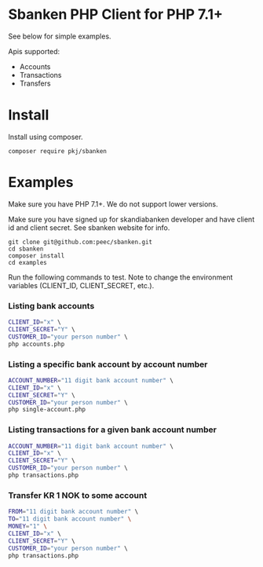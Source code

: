 # Sbanken PHP Client for PHP 7.1+

See below for simple examples.

Apis supported:

- Accounts
- Transactions
- Transfers

# Install

Install using composer.

```
composer require pkj/sbanken
```

# Examples

Make sure you have PHP 7.1+. We do not support lower versions.

Make sure you have signed up for skandiabanken developer and have client id and client secret. See sbanken website for info.

```
git clone git@github.com:peec/sbanken.git
cd sbanken
composer install
cd examples
```

Run the following commands to test. Note to change the environment variables (CLIENT_ID, CLIENT_SECRET, etc.).


### Listing bank accounts

```bash
CLIENT_ID="x" \ 
CLIENT_SECRET="Y" \ 
CUSTOMER_ID="your person number" \ 
php accounts.php
```


### Listing a specific bank account by account number

```bash
ACCOUNT_NUMBER="11 digit bank account number" \ 
CLIENT_ID="x" \ 
CLIENT_SECRET="Y" \ 
CUSTOMER_ID="your person number" \ 
php single-account.php
```


### Listing transactions for a given bank account number

```bash
ACCOUNT_NUMBER="11 digit bank account number" \ 
CLIENT_ID="x" \ 
CLIENT_SECRET="Y" \ 
CUSTOMER_ID="your person number" \ 
php transactions.php
```


### Transfer KR 1 NOK to some account

```bash
FROM="11 digit bank account number" \ 
TO="11 digit bank account number" \
MONEY="1" \
CLIENT_ID="x" \ 
CLIENT_SECRET="Y" \ 
CUSTOMER_ID="your person number" \ 
php transactions.php
```


